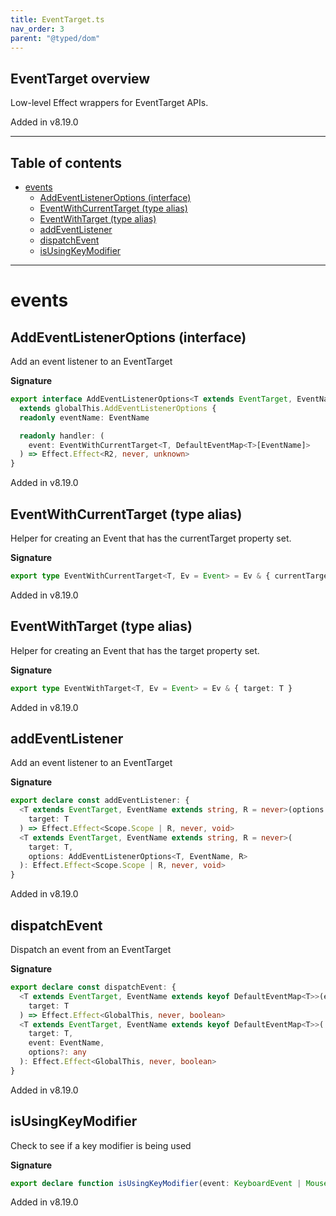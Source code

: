 ```yaml
---
title: EventTarget.ts
nav_order: 3
parent: "@typed/dom"
---
```


## EventTarget overview

Low-level Effect wrappers for EventTarget APIs.

Added in v8.19.0

---

<h2 class="text-delta">Table of contents</h2>

- [events](#events)
  - [AddEventListenerOptions (interface)](#addeventlisteneroptions-interface)
  - [EventWithCurrentTarget (type alias)](#eventwithcurrenttarget-type-alias)
  - [EventWithTarget (type alias)](#eventwithtarget-type-alias)
  - [addEventListener](#addeventlistener)
  - [dispatchEvent](#dispatchevent)
  - [isUsingKeyModifier](#isusingkeymodifier)

---

# events

## AddEventListenerOptions (interface)

Add an event listener to an EventTarget

**Signature**

```ts
export interface AddEventListenerOptions<T extends EventTarget, EventName extends string, R2>
  extends globalThis.AddEventListenerOptions {
  readonly eventName: EventName

  readonly handler: (
    event: EventWithCurrentTarget<T, DefaultEventMap<T>[EventName]>
  ) => Effect.Effect<R2, never, unknown>
}
```

Added in v8.19.0

## EventWithCurrentTarget (type alias)

Helper for creating an Event that has the currentTarget property set.

**Signature**

```ts
export type EventWithCurrentTarget<T, Ev = Event> = Ev & { currentTarget: T }
```

Added in v8.19.0

## EventWithTarget (type alias)

Helper for creating an Event that has the target property set.

**Signature**

```ts
export type EventWithTarget<T, Ev = Event> = Ev & { target: T }
```

Added in v8.19.0

## addEventListener

Add an event listener to an EventTarget

**Signature**

```ts
export declare const addEventListener: {
  <T extends EventTarget, EventName extends string, R = never>(options: AddEventListenerOptions<T, EventName, R>): (
    target: T
  ) => Effect.Effect<Scope.Scope | R, never, void>
  <T extends EventTarget, EventName extends string, R = never>(
    target: T,
    options: AddEventListenerOptions<T, EventName, R>
  ): Effect.Effect<Scope.Scope | R, never, void>
}
```

Added in v8.19.0

## dispatchEvent

Dispatch an event from an EventTarget

**Signature**

```ts
export declare const dispatchEvent: {
  <T extends EventTarget, EventName extends keyof DefaultEventMap<T>>(event: EventName, options?: any): (
    target: T
  ) => Effect.Effect<GlobalThis, never, boolean>
  <T extends EventTarget, EventName extends keyof DefaultEventMap<T>>(
    target: T,
    event: EventName,
    options?: any
  ): Effect.Effect<GlobalThis, never, boolean>
}
```

Added in v8.19.0

## isUsingKeyModifier

Check to see if a key modifier is being used

**Signature**

```ts
export declare function isUsingKeyModifier(event: KeyboardEvent | MouseEvent): boolean
```

Added in v8.19.0
